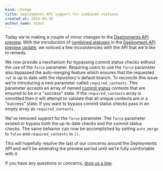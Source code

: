 ```yaml
---
kind: change
title: Deployments API support for combined statuses
created_at: 2014-05-30
author_name: atmos
---
```


Today we're making a couple of minor changes to the [Deployments API preview][2]. With the introduction of [combined statuses][4] in the [Deployment API preview update][3], we noticed a few incosistencies with the API that we'd like to remedy.

We now provide a mechanism for bypassing commit status checks without the use of the `force` parameter. Requiring users to use the `force` parameter also bypassed the auto-merging feature which ensures that the requested `ref` is up to date with the repository's default branch. To reconcile this issue we're introducing a new parameter called `required_contexts`. This parameter accepts an array of named [commit status][5] contexts that are ensured to be in a "success" state. If the `required_contexts` array is ommitted then it will attempt to validate that all unique contexts are in a "success" state. If you want to bypass commit status checks pass in an empty array as `required_contexts`.

We've removed support for the `force` parameter. The `force` parameter existed to bypass both the up-to date checks and the commit status checks. The same behavior can now be accomplished by setting `auto_merge` to `false` and `required_contexts` to `[]`.

This will hopefully resolve the last of our concerns around the Deployments API and we'll be extending the preview period until we're fully comfortable with it.

If you have any questions or concerns, [drop us a line][1].

[1]: https://github.com/contact?form[subject]=Deployments+API
[2]: https://developer.github.com/changes/2014-01-09-preview-the-new-deployments-api/
[3]: https://developer.github.com/changes/2014-04-10-deployment-api-preview-extension/
[4]: https://developer.github.com/changes/2014-03-27-combined-status-api/
[5]: https://developer.github.com/v3/repos/statuses/
